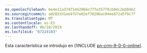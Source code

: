 ```yaml
---
ms.openlocfilehash: 6e4e11a3747144296bc77fe357f8cb84c2eb0462
ms.sourcegitcommit: ad203331ee9737e82ef70206ac04eeb72a5f9c7f
ms.translationtype: MT
ms.contentlocale: es-ES
ms.lasthandoff: 06/18/2019
ms.locfileid: "67224103"
---
```

Esta característica se introdujo en [!INCLUDE [pn-crm-9-0-0-online](../includes/pn-crm-9-0-0-online.md)].